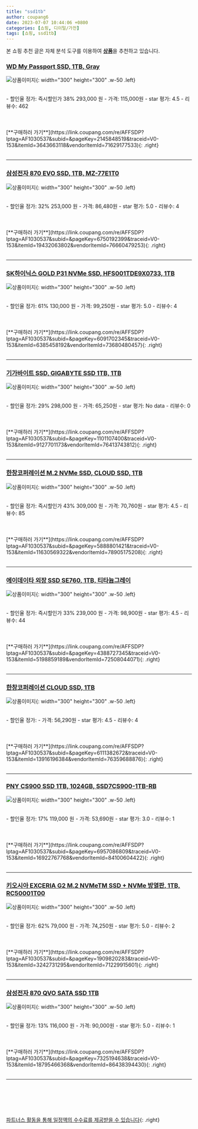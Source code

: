 ```yaml
---
title: "ssd1tb"
author: coupang6
date: 2023-07-07 10:44:06 +0800
categories: [쇼핑, 디이털/가전]
tags: [쇼핑, ssd1tb]
---
```


본 쇼핑 추천 글은 자체 분석 도구를 이용하여 [**상품**](https://link.coupang.com/a/bao1ui)을 추천하고 있습니다.

### [WD My Passport SSD, 1TB, Gray](https://link.coupang.com/re/AFFSDP?lptag=AF1030537&subid=&pageKey=2145848519&traceid=V0-153&itemId=3643663118&vendorItemId=71629177533)

![상품이미지](https://thumbnail9.coupangcdn.com/thumbnails/remote/230x230ex/image/retail/images/2020/09/22/16/9/3afcc4a9-f619-4712-a90f-da58db6e67c2.jpg){: width="300" height="300" .w-50 .left}


<br>
- 할인율 정가: 즉시할인가 38%  293,000   원
- 가격: 115,000원
- star 평가: 4.5
- 리뷰수: 462
<br>
<br>
<br>
<br>
[**구매하러 가기**](https://link.coupang.com/re/AFFSDP?lptag=AF1030537&subid=&pageKey=2145848519&traceid=V0-153&itemId=3643663118&vendorItemId=71629177533){: .right}
<br>
<br>

---

### [삼성전자 870 EVO SSD, 1TB, MZ-77E1T0](https://link.coupang.com/re/AFFSDP?lptag=AF1030537&subid=&pageKey=6750192399&traceid=V0-153&itemId=19432063802&vendorItemId=76660479253)

![상품이미지](https://thumbnail9.coupangcdn.com/thumbnails/remote/230x230ex/image/vendor_inventory/6730/c397077b84ab072d16f9ad0a0e6d09f85aff14ba9770addecae971732774.jpg){: width="300" height="300" .w-50 .left}


<br>
- 할인율 정가: 32%  253,000   원
- 가격: 86,480원
- star 평가: 5.0
- 리뷰수: 4
<br>
<br>
<br>
<br>
[**구매하러 가기**](https://link.coupang.com/re/AFFSDP?lptag=AF1030537&subid=&pageKey=6750192399&traceid=V0-153&itemId=19432063802&vendorItemId=76660479253){: .right}
<br>
<br>

---

### [SK하이닉스 GOLD P31 NVMe SSD, HFS001TDE9X0733, 1TB](https://link.coupang.com/re/AFFSDP?lptag=AF1030537&subid=&pageKey=6091702345&traceid=V0-153&itemId=6385458192&vendorItemId=73680480457)

![상품이미지](https://thumbnail10.coupangcdn.com/thumbnails/remote/230x230ex/image/retail/images/4692728789806122-8417ce38-4f01-46e8-bcb7-92ca762f0670.jpg){: width="300" height="300" .w-50 .left}


<br>
- 할인율 정가: 61%  130,000   원
- 가격: 99,250원
- star 평가: 5.0
- 리뷰수: 4
<br>
<br>
<br>
<br>
[**구매하러 가기**](https://link.coupang.com/re/AFFSDP?lptag=AF1030537&subid=&pageKey=6091702345&traceid=V0-153&itemId=6385458192&vendorItemId=73680480457){: .right}
<br>
<br>

---

### [기가바이트 SSD, GIGABYTE SSD 1TB, 1TB](https://link.coupang.com/re/AFFSDP?lptag=AF1030537&subid=&pageKey=1101107400&traceid=V0-153&itemId=9127701173&vendorItemId=76413743812)

![상품이미지](https://thumbnail8.coupangcdn.com/thumbnails/remote/230x230ex/image/rs_quotation_api/xbp3faej/4261d7606c7048ce9e483311733336ca.png){: width="300" height="300" .w-50 .left}


<br>
- 할인율 정가: 29%  298,000   원
- 가격: 65,250원
- star 평가: No data
- 리뷰수: 0
<br>
<br>
<br>
<br>
[**구매하러 가기**](https://link.coupang.com/re/AFFSDP?lptag=AF1030537&subid=&pageKey=1101107400&traceid=V0-153&itemId=9127701173&vendorItemId=76413743812){: .right}
<br>
<br>

---

### [한창코퍼레이션 M.2 NVMe SSD, CLOUD SSD, 1TB](https://link.coupang.com/re/AFFSDP?lptag=AF1030537&subid=&pageKey=5888801421&traceid=V0-153&itemId=11630569322&vendorItemId=78905175208)

![상품이미지](https://thumbnail10.coupangcdn.com/thumbnails/remote/230x230ex/image/retail/images/2021/10/14/14/9/78b163e7-191e-46c9-9c99-98a37064d3c9.jpg){: width="300" height="300" .w-50 .left}


<br>
- 할인율 정가: 즉시할인가 43%  309,000   원
- 가격: 70,760원
- star 평가: 4.5
- 리뷰수: 85
<br>
<br>
<br>
<br>
[**구매하러 가기**](https://link.coupang.com/re/AFFSDP?lptag=AF1030537&subid=&pageKey=5888801421&traceid=V0-153&itemId=11630569322&vendorItemId=78905175208){: .right}
<br>
<br>

---

### [에이데이타 외장 SSD SE760, 1TB, 티타늄그레이](https://link.coupang.com/re/AFFSDP?lptag=AF1030537&subid=&pageKey=4388727345&traceid=V0-153&itemId=5198859189&vendorItemId=72508044071)

![상품이미지](https://thumbnail7.coupangcdn.com/thumbnails/remote/230x230ex/image/retail/images/2020/10/19/11/6/3b09ba5b-ff85-48a4-8d7b-fd88d5e28de4.jpg){: width="300" height="300" .w-50 .left}


<br>
- 할인율 정가: 즉시할인가 33%  239,000   원
- 가격: 98,900원
- star 평가: 4.5
- 리뷰수: 44
<br>
<br>
<br>
<br>
[**구매하러 가기**](https://link.coupang.com/re/AFFSDP?lptag=AF1030537&subid=&pageKey=4388727345&traceid=V0-153&itemId=5198859189&vendorItemId=72508044071){: .right}
<br>
<br>

---

### [한창코퍼레이션 CLOUD SSD, 1TB](https://link.coupang.com/re/AFFSDP?lptag=AF1030537&subid=&pageKey=6111382672&traceid=V0-153&itemId=13916196384&vendorItemId=76359688876)

![상품이미지](https://thumbnail8.coupangcdn.com/thumbnails/remote/230x230ex/image/retail/images/2021/06/02/10/6/ef3129ca-26b2-4abe-8d18-895a13280584.jpg){: width="300" height="300" .w-50 .left}


<br>
- 할인율 정가: 
- 가격: 56,290원
- star 평가: 4.5
- 리뷰수: 4
<br>
<br>
<br>
<br>
[**구매하러 가기**](https://link.coupang.com/re/AFFSDP?lptag=AF1030537&subid=&pageKey=6111382672&traceid=V0-153&itemId=13916196384&vendorItemId=76359688876){: .right}
<br>
<br>

---

### [PNY CS900 SSD 1TB, 1024GB, SSD7CS900-1TB-RB](https://link.coupang.com/re/AFFSDP?lptag=AF1030537&subid=&pageKey=6957086809&traceid=V0-153&itemId=16922767768&vendorItemId=84100604422)

![상품이미지](https://thumbnail6.coupangcdn.com/thumbnails/remote/230x230ex/image/retail/images/2022/11/29/17/4/2749e593-170e-484e-987c-672f36402753.jpg){: width="300" height="300" .w-50 .left}


<br>
- 할인율 정가: 17%  119,000   원
- 가격: 53,690원
- star 평가: 3.0
- 리뷰수: 1
<br>
<br>
<br>
<br>
[**구매하러 가기**](https://link.coupang.com/re/AFFSDP?lptag=AF1030537&subid=&pageKey=6957086809&traceid=V0-153&itemId=16922767768&vendorItemId=84100604422){: .right}
<br>
<br>

---

### [키오시아 EXCERIA G2 M.2 NVMeTM SSD + NVMe 방열판, 1TB, RC50001T00](https://link.coupang.com/re/AFFSDP?lptag=AF1030537&subid=&pageKey=1909820283&traceid=V0-153&itemId=3242731295&vendorItemId=71229915601)

![상품이미지](https://thumbnail6.coupangcdn.com/thumbnails/remote/230x230ex/image/retail/images/2949554013497192-cbebef6b-b9e2-4a40-9e74-52cd91b262c3.jpg){: width="300" height="300" .w-50 .left}


<br>
- 할인율 정가: 62%  79,000   원
- 가격: 74,250원
- star 평가: 5.0
- 리뷰수: 2
<br>
<br>
<br>
<br>
[**구매하러 가기**](https://link.coupang.com/re/AFFSDP?lptag=AF1030537&subid=&pageKey=1909820283&traceid=V0-153&itemId=3242731295&vendorItemId=71229915601){: .right}
<br>
<br>

---

### [삼성전자 870 QVO SATA SSD 1TB](https://link.coupang.com/re/AFFSDP?lptag=AF1030537&subid=&pageKey=7325194638&traceid=V0-153&itemId=18795466368&vendorItemId=86438394430)

![상품이미지](https://thumbnail10.coupangcdn.com/thumbnails/remote/230x230ex/image/vendor_inventory/ef94/eec929b35335dc2e9d9aa75651a2fd4612a2723fa0f8cfd9e3cff607c57e.jpg){: width="300" height="300" .w-50 .left}


<br>
- 할인율 정가: 13%  116,000   원
- 가격: 90,000원
- star 평가: 5.0
- 리뷰수: 1
<br>
<br>
<br>
<br>
[**구매하러 가기**](https://link.coupang.com/re/AFFSDP?lptag=AF1030537&subid=&pageKey=7325194638&traceid=V0-153&itemId=18795466368&vendorItemId=86438394430){: .right}
<br>
<br>

---
<br><br><br><br><br> [파트너스 활동을 통해 일정액의 수수료를 제공받을 수 있습니다](https://link.coupang.com/a/bao1ui){: .right}
